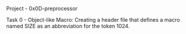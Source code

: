Project - 0x0D-preprocessor

Task 0 - Object-like Macro: Creating a header file that defines a macro named SIZE as an abbreviation for the token 1024.
